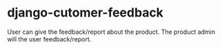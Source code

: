 # django-cutomer-feedback

User can give the feedback/report about the product. The product admin will the user feedback/report.
